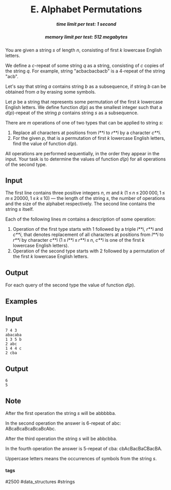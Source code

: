 <h1 style='text-align: center;'> E. Alphabet Permutations</h1>

<h5 style='text-align: center;'>time limit per test: 1 second</h5>
<h5 style='text-align: center;'>memory limit per test: 512 megabytes</h5>

You are given a string *s* of length *n*, consisting of first *k* lowercase English letters.

We define a *c*-repeat of some string *q* as a string, consisting of *c* copies of the string *q*. For example, string "acbacbacbacb" is a 4-repeat of the string "acb".

Let's say that string *a* contains string *b* as a subsequence, if string *b* can be obtained from *a* by erasing some symbols.

Let *p* be a string that represents some permutation of the first *k* lowercase English letters. We define function *d*(*p*) as the smallest integer such that a *d*(*p*)-repeat of the string *p* contains string *s* as a subsequence.

There are *m* operations of one of two types that can be applied to string *s*:

1. Replace all characters at positions from *l**i* to *r**i* by a character *c**i*.
2. For the given *p*, that is a permutation of first *k* lowercase English letters, find the value of function *d*(*p*).

All operations are performed sequentially, in the order they appear in the input. Your task is to determine the values of function *d*(*p*) for all operations of the second type.

## Input

The first line contains three positive integers *n*, *m* and *k* (1 ≤ *n* ≤ 200 000, 1 ≤ *m* ≤ 20000, 1 ≤ *k* ≤ 10) — the length of the string *s*, the number of operations and the size of the alphabet respectively. The second line contains the string *s* itself.

Each of the following lines *m* contains a description of some operation: 

1. Operation of the first type starts with 1 followed by a triple *l**i*, *r**i* and *c**i*, that denotes replacement of all characters at positions from *l**i* to *r**i* by character *c**i* (1 ≤ *l**i* ≤ *r**i* ≤ *n*, *c**i* is one of the first *k* lowercase English letters).
2. Operation of the second type starts with 2 followed by a permutation of the first *k* lowercase English letters.
## Output

For each query of the second type the value of function *d*(*p*).

## Examples

## Input


```
7 4 3  
abacaba  
1 3 5 b  
2 abc  
1 4 4 c  
2 cba  

```
## Output


```
6  
5  

```
## Note

After the first operation the string *s* will be abbbbba.

In the second operation the answer is 6-repeat of abc: ABcaBcaBcaBcaBcAbc.

After the third operation the string *s* will be abbcbba.

In the fourth operation the answer is 5-repeat of cba: cbAcBacBaCBacBA.

Uppercase letters means the occurrences of symbols from the string *s*.



#### tags 

#2500 #data_structures #strings 